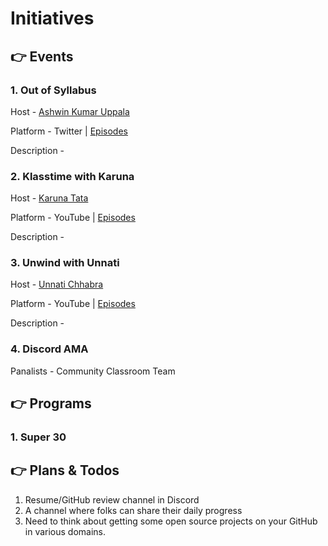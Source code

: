 # Initiatives

## 👉 Events

### 1. Out of Syllabus
Host - [Ashwin Kumar Uppala](https://github.com/ashwinexe)

Platform - Twitter | [Episodes](https://youtube.com/playlist?list=PLRULliAGn3Ig275uDpeTO_POsCpWgpiHX)

Description - 

### 2. Klasstime with Karuna
Host - [Karuna Tata](https://github.com/starlightknown/)

Platform - YouTube | [Episodes](https://youtube.com/playlist?list=PLRULliAGn3IgHzh2GKxNs-jMuRDvIEEdf)

Description - 

### 3. Unwind with Unnati
Host - [Unnati Chhabra](https://github.com/unnati914)

Platform - YouTube | [Episodes](https://youtube.com/playlist?list=PLRULliAGn3IjzEt2uT3-BPUuQitwFjExU)

Description - 

### 4. Discord AMA
Panalists - Community Classroom Team

## 👉 Programs

### 1. Super 30

## 👉 Plans & Todos
1. Resume/GitHub review channel in Discord
2. A channel where folks can share their daily progress
3. Need to think about getting some open source projects on your GitHub in various domains.
